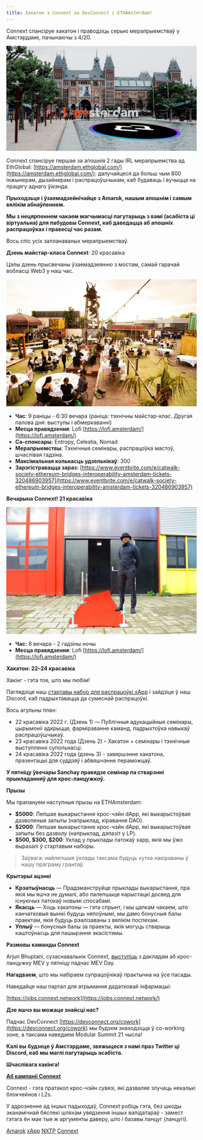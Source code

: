 ```yaml
---
title: Хакатон з Connext на DevConnect і ETHAmsterdam!
---
```


Connext спансіруе хакатон і праводзіць серыю мерапрыемстваў у Амстэрдаме, пачынаючы з 4/20.

![](/blog/6/1.jpeg)

Connext спансіруе першае за апошнія 2 гады IRL мерапрыемства ад EthGlobal: [https://amsterdam.ethglobal.com/](https://amsterdam.ethglobal.com/): далучайцеся да больш чым 800 інжынерам, дызайнерам і распрацоўшчыкам, каб будаваць і вучыцца на працягу аднаго ўікэнда.

**Прыходзьце і ўзаемадзейнічайце з Amarok, нашым апошнім і самым вялікім абнаўленнем.**

**Мы з нецярпеннем чакаем магчымасці пагутарыць з вамі (асабіста ці віртуальна) для пабудовы Connext, каб даведацца аб апошніх распрацоўках і правесці час разам.**

  

Вось спіс усіх запланаваных мерапрыемстваў.

**Дзень майстар-класа Connext**: 20 красавіка

Цэлы дзень прысвечаны ўзаемадзеянню з мостам, самай гарачай вобласці Web3 у наш час.

  

![](/blog/6/2.jpeg)

*   **Час**: 9 раніцы - 6:30 вечара (раніца: тэхнічны майстар-клас. Другая палова дня: выступы і абмеркаванні)
*   **Месца правядзення**: Lofi [https://lofi.amsterdam/](https://lofi.amsterdam/)
*   **Са-спонсары**: Entropy, Celestia, Nomad
*   **Мерапрыемствы**: Тэхнічныя семінары, распрацоўка мастоў, шчаслівая гадзіна.
*   **Максімальная колькасць удзельнікаў**: 300
*   **Зарэгістравацца зараз:** [https://www.eventbrite.com/e/catwalk-society-ethereum-bridges-interoperability-amsterdam-tickets-320486903957](https://www.eventbrite.com/e/catwalk-society-ethereum-bridges-interoperability-amsterdam-tickets-320486903957)

  

**Вечарына Connext! 21 красавіка**

![](/blog/6/3.jpeg)

*   **Час:** 8 вечара - 2 гадзіны ночы
*   **Месца правядзення**: Lofi [https://lofi.amsterdam/](https://lofi.amsterdam/)

  

**Хакатон: 22–24 красавіка**

Хакінг - гэта тое, што мы любім!

Паглядзіце наш [стартавы набор для распрацоўкі xApp](https://github.com/connext/xapp-starter) і зайдзіце ў наш Discord, каб падрыхтавацца да сумеснай распрацоўкі.

Вось агульны план:

*   22 красавіка 2022 г. (Дзень 1) — Публічныя адукацыйныя семінары, цырымоніі адкрыцця, фарміраванне каманд, падрыхтоўка навыкаў распрацоўшчыкаў.
*   23 красавіка 2022 года (Дзень 2) – Хакатон + семінары і тэхнічныя выступленні супольнасці.
*   24 красавіка 2022 года (дзень 3) - завяршэнне хакатона, прэзентацыі для суддзяў і абвяшчэнне пераможцаў.

**У пятніцу ўвечары Sanchay правядзе семінар па стварэнні прыкладанняў для крос-ланцужкоў.**

**Прызы**

Мы прапануем наступныя прызы на ETHAmsterdam:

*   **$5000**: Лепшае выкарыстанне крос-чэйн dApp, які выкарыстоўвае дазволеныя запыты (напрыклад, кіраванне DAO).
*   **$2000**: Лепшае выкарыстанне крос-чэйн dApp, які выкарыстоўвае запыты без дазволу (напрыклад, дэпазіт у LP).
*   **$500, $300, $200**: Уклад у прыклады патокаў xapp, якія мы ўжо выразалі ў стартавым наборы.

> Заўвага: найлепшыя ўклады таксама будуць хутка накіраваны ў нашу праграму грантаў.

**Крытэрыі ацэнкі**

*   **Крэатыўнасць** — Прадэманструйце прыклады выкарыстання, пра якія мы яшчэ не думалі, або палепшыце карыстацкі досвед для існуючых патокаў новымі спосабамі.
*   **Якасць** — Хоць хакатоны — гэта спрынт, і мы цалкам чакаем, што канчатковыя вынікі будуць няпоўнымі, мы дамо бонусныя балы праектам, якія будуць рэалізаваны з вялікім поспехам.
*   **Уплыў** — бонусныя балы за праекты, якія могуць стварыць каштоўнасць для пашырэння экасістэмы.

**Размовы каманды Connext**

Arjun Bhuptani, сузаснавальнік Connext, [выступіць](https://twitter.com/tzhen/status/1516066639124602887) з дакладам аб крос-ланцужку MEV у пятніцу падчас MEV Day.

  

**Нагадваем**, што мы набіраем супрацоўнікаў практычна на ўсе пасады.

Наведайце наш партал для атрымання дадатковай інфармацыі:

[https://jobs.connext.network](https://jobs.connext.network/)

  

**Дзе яшчэ вы можаце знайсці нас?**

Падчас DevConnect [https://devconnect.org/cowork](https://devconnect.org/cowork) мы будзем знаходзіцца ў co-working зоне, а таксама наведаем Modular Summit 21 чысла!

**Калі вы будзеце ў Амстэрдаме, звяжыцеся з намі праз Twitter ці Discord, каб мы маглі пагутарыць асабіста.**

**Шчаслівага хакінга!**

  

[**Аб кампаніі Connext**](https://www.connext.network/about)

Connext - гэта пратакол крос-чэйн сувязі, які дазваляе злучаць некалькі блокчейнов і L2s.

У адрозненне ад іншых падыходаў, Connext робіць гэта, без шкоды эканамічнай бяспекі шляхам увядзення іншых валідатараў - замест гэтага ён мае тыя ж аргументы даверу, што і базавы ланцуг (ланцугі).

  

[Amarok](https://blog.connext.network/announcing-the-amarok-network-upgrade-5046317860a4) [xApp](https://github.com/connext/xapp-starter) [NXTP](https://github.com/connext/nxtp) [Connext](https://blog.connext.network/)

